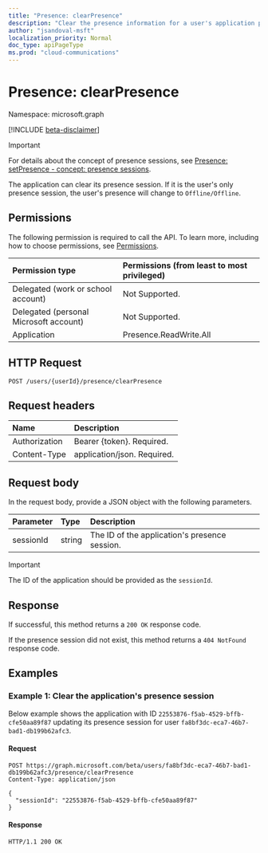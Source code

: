 ```yaml
---
title: "Presence: clearPresence"
description: "Clear the presence information for a user's application presence session."
author: "jsandoval-msft"
localization_priority: Normal
doc_type: apiPageType
ms.prod: "cloud-communications"
---
```


# Presence: clearPresence

Namespace: microsoft.graph

[!INCLUDE [beta-disclaimer](../../includes/beta-disclaimer.md)]

> [!IMPORTANT]
> 
> For details about the concept of presence sessions, see [Presence: setPresence - concept: presence sessions](presence-setpresence.md#concept-presence-sessions).

The application can clear its presence session. If it is the user's only presence session, the user's presence will change to `Offline/Offline`.

## Permissions
The following permission is required to call the API. To learn more, including how to choose permissions, see [Permissions](/graph/permissions-reference).

| Permission type                        | Permissions (from least to most privileged) |
| :------------------------------------- | :------------------------------------------ |
| Delegated (work or school account)     | Not Supported.                              |
| Delegated (personal Microsoft account) | Not Supported.                              |
| Application                            | Presence.ReadWrite.All                      |

## HTTP Request
<!-- { "blockType": "ignored" } -->
```http
POST /users/{userId}/presence/clearPresence
```

## Request headers
| Name          | Description                 |
| :------------ | :-------------------------- |
| Authorization | Bearer {token}. Required.   |
| Content-Type  | application/json. Required. |

## Request body

In the request body, provide a JSON object with the following parameters.

| Parameter | Type   | Description                                   |
| :-------- | :----- | :-------------------------------------------- |
| sessionId | string | The ID of the application's presence session. |


> [!IMPORTANT]
> 
> The ID of the application should be provided as the `sessionId`.

## Response
If successful, this method returns a `200 OK` response code.

If the presence session did not exist, this method returns a `404 NotFound` response code.

## Examples

### Example 1: Clear the application's presence session
Below example shows the application with ID `22553876-f5ab-4529-bffb-cfe50aa89f87` updating its presence session for user `fa8bf3dc-eca7-46b7-bad1-db199b62afc3`.

#### Request

<!-- {
  "blockType": "request",
  "name": "clear--presence"
}-->

```msgraph-interactive
POST https://graph.microsoft.com/beta/users/fa8bf3dc-eca7-46b7-bad1-db199b62afc3/presence/clearPresence
Content-Type: application/json

{
  "sessionId": "22553876-f5ab-4529-bffb-cfe50aa89f87"
}
```

#### Response

<!-- {
  "blockType": "response",
  "truncated": true
} -->
```http
HTTP/1.1 200 OK
```